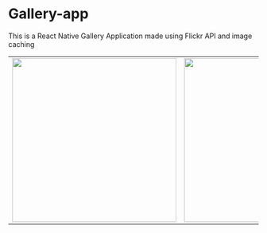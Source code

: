 # Gallery-app
This is a React Native Gallery Application made using Flickr API and image caching

<p>
<table>
  <tr>
    <td> <img src="https://user-images.githubusercontent.com/91608355/233000701-1139cadb-92ee-47f0-ac82-9ae9f4bf8004.jpg" widhth="330" height="330">
    <td> <img src="https://user-images.githubusercontent.com/91608355/233000675-59a99035-5c83-4767-9ae4-24b0f14d145a.jpg" widhth="330" height="330">
    <td> <img src="https://user-images.githubusercontent.com/91608355/233000721-5e8fb143-680f-4344-a63c-97ed63717987.jpg" widhth="330" height="330">
    <td> <img src="https://user-images.githubusercontent.com/91608355/233000731-e317dd66-d245-439e-af0d-7d370f43c2c3.jpg" widhth="330" height="330">
  </tr>
 </table>
